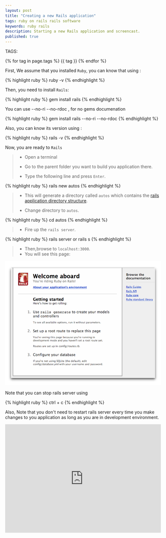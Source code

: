 ```yaml
---
layout: post
title: "Creating a new Rails application"
tags: ruby on rails rails software 
keywords: ruby rails 
description: Starting a new Rails application and screencast.
published: true
---
```


   TAGS:
   
   {% for tag in page.tags %} {{ tag }} {% endfor %}

First, We assume that you installed `Ruby`, you can know that using :

{% highlight ruby %}
ruby -v
{% endhighlight %}

Then, you need to install `Rails`:

{% highlight ruby %}
gem install rails
{% endhighlight %}

You can use  --no-ri --no-rdoc , for no gems documenation

{% highlight ruby %}
gem install rails --no-ri --no-rdoc
{% endhighlight %}

Also, you can know its version using :

{% highlight ruby %}
rails -v
{% endhighlight %}

Now, you are ready to `Rails`

> - Open a terminal
>
> - Go to the parent folder you want to build you application there.
>
> - Type the following line and press `Enter`.

{% highlight ruby %}
rails new autos
{% endhighlight %}

>
> - This will generate a directory called `autos` which contains the <a href="/2016/03/24/Directory_structure_in_rails">rails application directory structure</a>.
>
> - Change directory to `autos`.

{% highlight ruby %}
cd autos
{% endhighlight %}

>
> - Fire up the `rails server`.


{% highlight ruby %}
rails server 
or 
rails s
{% endhighlight %}

>
> - Then,browse to `localhost:3000`.
> - You will see this page:

<img src="/images/rails_welcome.png" alt="rails welcome page" title="rails welcome page">

Note that you can stop rails server using 

{% highlight ruby %}
ctrl + c
{% endhighlight %}

Also, Note that you don't need to restart rails server every time you make changes to you application as long as you are in development environment.

<iframe width="100%" height="350" src="https://www.youtube.com/embed/MMUMMAUTq_Y" frameborder="0" allowfullscreen></iframe>